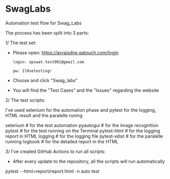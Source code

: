 # SwagLabs

Automation test flow for Swag_Labs

The process has been split into 3 parts:

1/ The test set:

- Please open:
  https://avraisdire.qatouch.com/login

      login: opswat.test001@gmail.com

      pw: Il0vetesting!

- Choose and click "Swag_labs"
- You will find the "Test Cases" and the "Issues" regarding the website

2/ The test scripts:

I've used selenium for the automation phase and pytest for the logging, HTML result and the paralelle runing

selenium # for the test automation
pyautogui # for the image recognition
pytest # for the test running on the Terminal
pytest-html # for the logging report in HTML
logging # for the logging file
pytest-xdist # for the paralelle running
logbook # for the detailed report in the HTML

3/ I've created GitHub Actions to run all scripts:

- After every update to the repository, all the scripts will run automatically

pytest --html=report/report.html -n auto test
